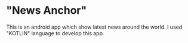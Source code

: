 # "News Anchor"
This is an android app which show latest news around the world. I used "KOTLIN" language to develop this app.
